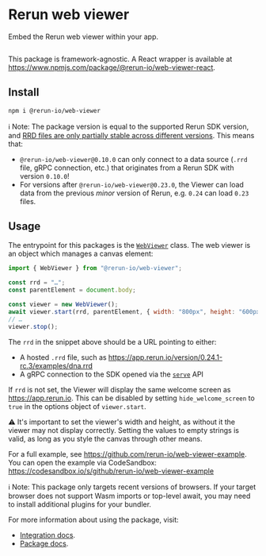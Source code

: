 # Rerun web viewer

Embed the Rerun web viewer within your app.

<p align="center">
  <picture>
    <img src="https://static.rerun.io/opf_screenshot/bee51040cba93c0bae62ef6c57fa703704012a41/full.png" alt="">
    <source media="(max-width: 480px)" srcset="https://static.rerun.io/opf_screenshot/bee51040cba93c0bae62ef6c57fa703704012a41/480w.png">
    <source media="(max-width: 768px)" srcset="https://static.rerun.io/opf_screenshot/bee51040cba93c0bae62ef6c57fa703704012a41/768w.png">
    <source media="(max-width: 1024px)" srcset="https://static.rerun.io/opf_screenshot/bee51040cba93c0bae62ef6c57fa703704012a41/1024w.png">
    <source media="(max-width: 1200px)" srcset="https://static.rerun.io/opf_screenshot/bee51040cba93c0bae62ef6c57fa703704012a41/1200w.png">
  </picture>
</p>

This package is framework-agnostic. A React wrapper is available at <https://www.npmjs.com/package/@rerun-io/web-viewer-react>.

## Install

```sh
npm i @rerun-io/web-viewer
```

ℹ️ Note:
The package version is equal to the supported Rerun SDK version, and [RRD files are only partially stable across different versions](https://rerun.io/blog/release-0.23).
This means that:
- `@rerun-io/web-viewer@0.10.0` can only connect to a data source (`.rrd` file, gRPC connection, etc.) that originates from a Rerun SDK with version `0.10.0`!
- For versions after `@rerun-io/web-viewer@0.23.0`, the Viewer can load data from the previous _minor_ version of Rerun, e.g. `0.24` can load `0.23` files.

## Usage

The entrypoint for this packages is the [`WebViewer`](https://ref.rerun.io/docs/js/0.24.1-rc.3/web-viewer/classes/WebViewer.html) class.
The web viewer is an object which manages a canvas element:

```js
import { WebViewer } from "@rerun-io/web-viewer";

const rrd = "…";
const parentElement = document.body;

const viewer = new WebViewer();
await viewer.start(rrd, parentElement, { width: "800px", height: "600px" });
// …
viewer.stop();
```

The `rrd` in the snippet above should be a URL pointing to either:
- A hosted `.rrd` file, such as <https://app.rerun.io/version/0.24.1-rc.3/examples/dna.rrd>
- A gRPC connection to the SDK opened via the [`serve`](https://www.rerun.io/docs/reference/sdk/operating-modes#serve) API

If `rrd` is not set, the Viewer will display the same welcome screen as <https://app.rerun.io>.
This can be disabled by setting `hide_welcome_screen` to `true` in the options object of `viewer.start`.

⚠ It's important to set the viewer's width and height, as without it the viewer may not display correctly.
Setting the values to empty strings is valid, as long as you style the canvas through other means.

For a full example, see https://github.com/rerun-io/web-viewer-example.
You can open the example via CodeSandbox: https://codesandbox.io/s/github/rerun-io/web-viewer-example

ℹ️ Note:
This package only targets recent versions of browsers.
If your target browser does not support Wasm imports or top-level await, you may need to install additional plugins for your bundler.

For more information about using the package, visit:
- [Integration docs](https://rerun.io/docs/howto/integrations/embed-web#using-the-javascript-package).
- [Package docs](https://ref.rerun.io/docs/js/0.24.0-alpha.1/web-viewer/index.html).
